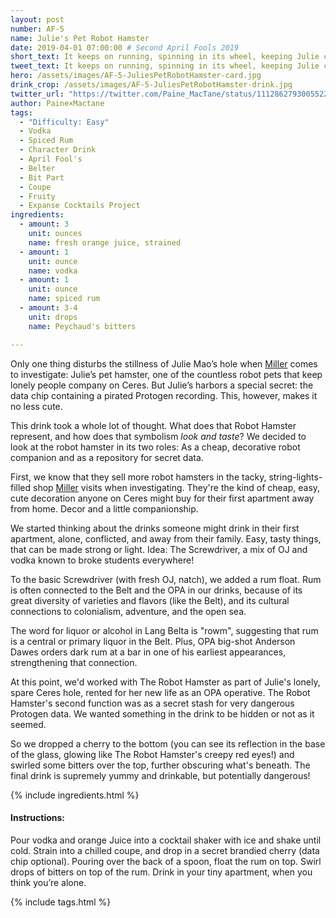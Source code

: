 ```yaml
---
layout: post
number: AF-5
name: Julie's Pet Robot Hamster
date: 2019-04-01 07:00:00 # Second April Fools 2019
short_text: It keeps on running, spinning in its wheel, keeping Julie company - and keeping a dangerous secret.
tweet_text: It keeps on running, spinning in its wheel, keeping Julie company - and keeping a dangerous secret.
hero: /assets/images/AF-5-JuliesPetRobotHamster-card.jpg
drink_crop: /assets/images/AF-5-JuliesPetRobotHamster-drink.jpg
twitter_url: "https://twitter.com/Paine_MacTane/status/1112862793005522945"
author: Paine×Mactane
tags:
  - "Difficulty: Easy"
  - Vodka
  - Spiced Rum
  - Character Drink
  - April Fool's
  - Belter
  - Bit Part
  - Coupe
  - Fruity
  - Expanse Cocktails Project
ingredients:
  - amount: 3
    unit: ounces
    name: fresh orange juice, strained
  - amount: 1
    unit: ounce
    name: vodka
  - amount: 1
    unit: ounce
    name: spiced rum
  - amount: 3-4
    unit: drops
    name: Peychaud's bitters

---
```


Only one thing disturbs the stillness of Julie Mao’s hole when [Miller](/cocktails/2018/05/31/josephus-miller/) comes to investigate: Julie’s pet hamster, one of the countless robot pets that keep lonely people company on Ceres. But Julie’s harbors a special secret: the data chip containing a pirated Protogen recording. This, however, makes it no less cute.

This drink took a whole lot of thought. What does that Robot Hamster represent, and how does that symbolism *look and taste*? We decided to look at the robot hamster in its two roles: As a cheap, decorative robot companion and as a repository for secret data.

First, we know that they sell more robot hamsters in the tacky, string-lights-filled shop [Miller](/cocktails/2018/05/31/josephus-miller/) visits when investigating. They're the kind of cheap, easy, cute decoration anyone on Ceres might buy for their first apartment away from home. Decor and a little companionship.

We started thinking about the drinks someone might drink in their first apartment, alone, conflicted, and away from their family. Easy, tasty things, that can be made strong or light. Idea: The Screwdriver, a mix of OJ and vodka known to broke students everywhere!

To the basic Screwdriver (with fresh OJ, natch), we added a rum float. Rum is often connected to the Belt and the OPA in our drinks, because of its great diversity of varieties and flavors (like the Belt), and its cultural connections to colonialism, adventure, and the open sea.

The word for liquor or alcohol in Lang Belta is "rowm", suggesting that rum is a central or primary liquor in the Belt. Plus, OPA big-shot Anderson Dawes orders dark rum at a bar in one of his earliest appearances, strengthening that connection.

At this point, we'd worked with The Robot Hamster as part of Julie's lonely, spare Ceres hole, rented for her new life as an OPA operative. The Robot Hamster's second function was as a secret stash for very dangerous Protogen data. We wanted something in the drink to be hidden or not as it seemed.

So we dropped a cherry to the bottom (you can see its reflection in the base of the glass, glowing like The Robot Hamster's creepy red eyes!) and swirled some bitters over the top, further obscuring what's beneath. The final drink is supremely yummy and drinkable, but potentially dangerous!

{% include ingredients.html %}

#### Instructions:

Pour vodka and orange Juice into a cocktail shaker with ice and shake until cold. Strain into a chilled coupe, and drop in a secret brandied cherry (data chip optional). Pouring over the back of a spoon, float the rum on top. Swirl drops of bitters on top of the rum. Drink in your tiny apartment, when you think you’re alone. 

{% include tags.html %}
